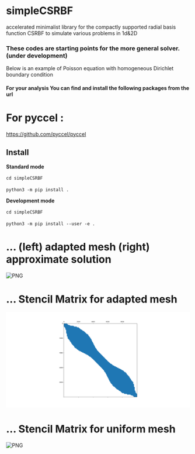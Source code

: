 # simpleCSRBF
accelerated minimalist library for the compactly supported radial basis function CSRBF to simulate various problems in 1d&2D

### These codes are starting points for the more general solver.(under development)

Below is an example of Poisson equation with homogeneous Dirichlet boundary condition


#### For your analysis You can find and install the following packages from the url

# For pyccel :
  
  https://github.com/pyccel/pyccel
## Install

**Standard mode**

```shell
cd simpleCSRBF

python3 -m pip install .
```

**Development mode**

```shell
cd simpleCSRBF

python3 -m pip install --user -e .

```
# ... (left) adapted mesh (right) approximate solution
![PNG](https://github.com/Bahari95/simpleCSRBF/tree/main/simplemeshless/test/figs/r_refinement_ex.png)

# ... Stencil Matrix for adapted mesh
![PNG](https://github.com/Bahari95/simpleCSRBF/blob/main/simplemeshless/test/figs/r-refinement_matrix.png)

# ... Stencil Matrix for uniform mesh
![PNG](https://github.com/Bahari95/simpleCSRBF/tree/main/simplemeshless/test/figs/uniform_matrix.png)
